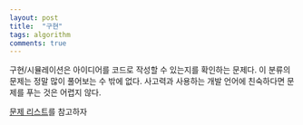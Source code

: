 ```yaml
---
layout: post
title:  "구현"
tags: algorithm
comments: true
---
```


구현/시뮬레이션은 아이디어를 코드로 작성할 수 있는지를 확인하는 문제다. 이 분류의 문제는 정말 많이 풀어보는 수 밖에 없다. 사고력과 사용하는 개발 언어에 친숙하다면 문제를 푸는 것은 어렵지 않다. 

[문제 리스트](https://www.acmicpc.net/workbook/view/1999)를 참고하자